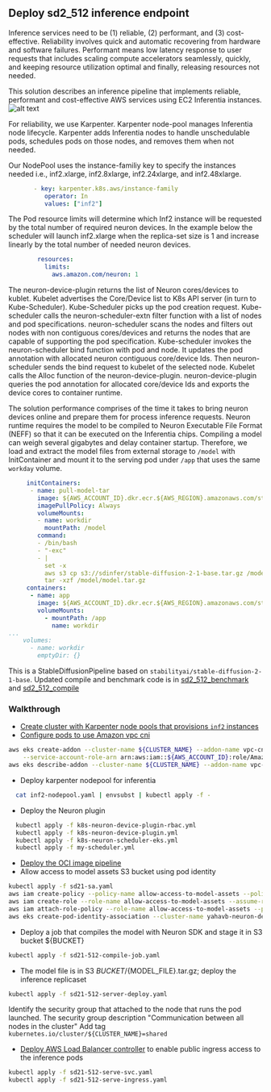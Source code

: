 ## Deploy sd2_512 inference endpoint

Inference services need to be (1) reliable, (2) performant, and (3) cost-effective. Reliability involves quick and automatic recovering from hardware and software failures. Performant means low latency response to user requests that includes scaling compute accelerators seamlessly, quickly, and keeping resource utilization optimal and finally, releasing resources not needed.  

This solution describes an inference pipeline that implements reliable, performant and cost-effective AWS services using EC2 Inferentia instances.  
![alt text](aws-neuron-eks-sample-sd_hf_serve.png)

For reliability, we use Karpenter. Karpenter node-pool manages Inferentia node lifecycle. Karpenter adds Inferentia nodes to handle unschedulable pods, schedules pods on those nodes, and removes them when not needed. 

Our NodePool uses the instance-familiy key to specify the instances needed i.e., inf2.xlarge, inf2.8xlarge, inf2.24xlarge, and inf2.48xlarge. 

```yaml
       - key: karpenter.k8s.aws/instance-family
          operator: In
          values: ["inf2"]
```

The Pod resource limits will determine which Inf2 instance will be requested by the total number of required neuron devices. In the example below the scheduler will launch inf2.xlarge when the replica-set size is 1 and increase linearly by the total number of needed neuron devices. 

```yaml
        resources:
          limits:
            aws.amazon.com/neuron: 1
```

The neuron-device-plugin returns the list of Neuron cores/devices to kublet. Kubelet advertises the Core/Device list to K8s API server (in turn to Kube-Scheduler). Kube-Scheduler picks up the pod creation request. Kube-scheduler calls the neuron-scheduler-extn filter function with a list of nodes and pod specifications. neuron-scheduler scans the nodes and filters out nodes with non contiguous cores/devices and returns the nodes that are capable of supporting the pod specification. Kube-scheduler invokes the neuron-scheduler bind function with pod and node. It updates the pod annotation with allocated neuron contiguous core/device Ids. Then neuron-scheduler sends the bind request to kubelet of the selected node. Kubelet calls the Alloc function of the neuron-device-plugin. neuron-device-plugin queries the pod annotation for allocated core/device Ids and exports the device cores to container runtime. 

The solution performance comprises of the time it takes to bring neuron devices online and prepare them for process inference requests. Neuron runtime requires the model to be compiled to Neuron Executable File Format (NEFF) so that it can be executed on the Inferentia chips. Compiling a model can weigh several gigabytes and delay container startup. Therefore, we load and extract the model files from external storage to `/model` with InitContainer and mount it to the serving pod under `/app` that uses the same `workday` volume.

```yaml
     initContainers:
      - name: pull-model-tar
        image: ${AWS_ACCOUNT_ID}.dkr.ecr.${AWS_REGION}.amazonaws.com/stablediffusion:amd64-neuron-assets
        imagePullPolicy: Always
        volumeMounts:
        - name: workdir
          mountPath: /model
        command:
        - /bin/bash
        - "-exc"
        - |
          set -x
          aws s3 cp s3://sdinfer/stable-diffusion-2-1-base.tar.gz /model/model.tar.gz
          tar -xzf /model/model.tar.gz
     containers:
      - name: app
        image: ${AWS_ACCOUNT_ID}.dkr.ecr.${AWS_REGION}.amazonaws.com/stablediffusion:amd64-neuron
        volumeMounts:
          - mountPath: /app
            name: workdir
...
    volumes:
      - name: workdir
        emptyDir: {}
```

This is a StableDiffusionPipeline based on `stabilityai/stable-diffusion-2-1-base`. Updated compile and benchmark code is in [sd2_512_benchmark](https://github.com/aws-neuron/aws-neuron-sdk/blob/master/src/benchmark/pytorch/sd2_512_benchmark.py) and [sd2_512_compile](https://github.com/aws-neuron/aws-neuron-sdk/blob/master/src/benchmark/pytorch/sd2_512_compile.py)

### Walkthrough
* [Create cluster with Karpenter node pools that provisions `inf2` instances](https://karpenter.sh/docs/getting-started/getting-started-with-karpenter/)
* [Configure pods to use Amazon vpc cni](https://docs.aws.amazon.com/eks/latest/userguide/managing-vpc-cni.html)
```bash
aws eks create-addon --cluster-name ${CLUSTER_NAME} --addon-name vpc-cni --addon-version v1.16.2-eksbuild.1 \
    --service-account-role-arn arn:aws:iam::${AWS_ACCOUNT_ID}:role/AmazonEKSVPCCNIRole
aws eks describe-addon --cluster-name ${CLUSTER_NAME} --addon-name vpc-cni --query addon.addonVersion --output text
```
*  Deploy karpenter nodepool for inferentia
```bash
  cat inf2-nodepool.yaml | envsubst | kubectl apply -f -  
```
* Deploy the Neuron plugin 
```bash
  kubectl apply -f k8s-neuron-device-plugin-rbac.yml
  kubectl apply -f k8s-neuron-device-plugin.yml
  kubectl apply -f k8s-neuron-scheduler-eks.yml
  kubectl apply -f my-scheduler.yml 
```
* [Deploy the OCI image pipeline](./oci-image-build)
* Allow access to model assets S3 bucket using pod identity
```bash
kubectl apply -f sd21-sa.yaml
aws iam create-policy --policy-name allow-access-to-model-assets --policy-document file://allow-access-to-model-assets.json
aws iam create-role --role-name allow-access-to-model-assets --assume-role-policy-document file://trust-relationship.json --description "allow-access-to-model-assets"
aws iam attach-role-policy --role-name allow-access-to-model-assets --policy-arn=arn:aws:iam::${AWS_ACCOUNT_ID}:policy/allow-access-to-model-assets
aws eks create-pod-identity-association --cluster-name yahavb-neuron-demo --role-arn arn:aws:iam::${AWS_ACCOUNT_ID}:role/allow-access-to-model-assets --namespace default --service-account sd21-sa
```
* Deploy a job that compiles the model with Neuron SDK and stage it in S3 bucket ${BUCKET}
```bash
kubectl apply -f sd21-512-compile-job.yaml
```

* The model file is in S3 ${BUCKET}/${MODEL_FILE}.tar.gz; deploy the inference replicaset
```bash
kubectl apply -f sd21-512-server-deploy.yaml
```
Identify the security group that attached to the node that runs the pod launched. The security group description "Communication between all nodes in the cluster"
Add tag `kubernetes.io/cluster/${CLUSTER_NAME}=shared`

* [Deploy AWS Load Balancer controller](https://docs.aws.amazon.com/eks/latest/userguide/aws-load-balancer-controller.html) to enable public ingress access to the inference pods 
```bash
kubectl apply -f sd21-512-serve-svc.yaml
kubectl apply -f sd21-512-serve-ingress.yaml
```

